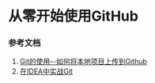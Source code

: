 # 从零开始使用GitHub
###   参考文档
1. [Git的使用--如何将本地项目上传到Github](http://blog.csdn.net/zamamiro/article/details/70172900)
2. [在IDEA中实战Git](http://blog.csdn.net/autfish/article/details/52513465)